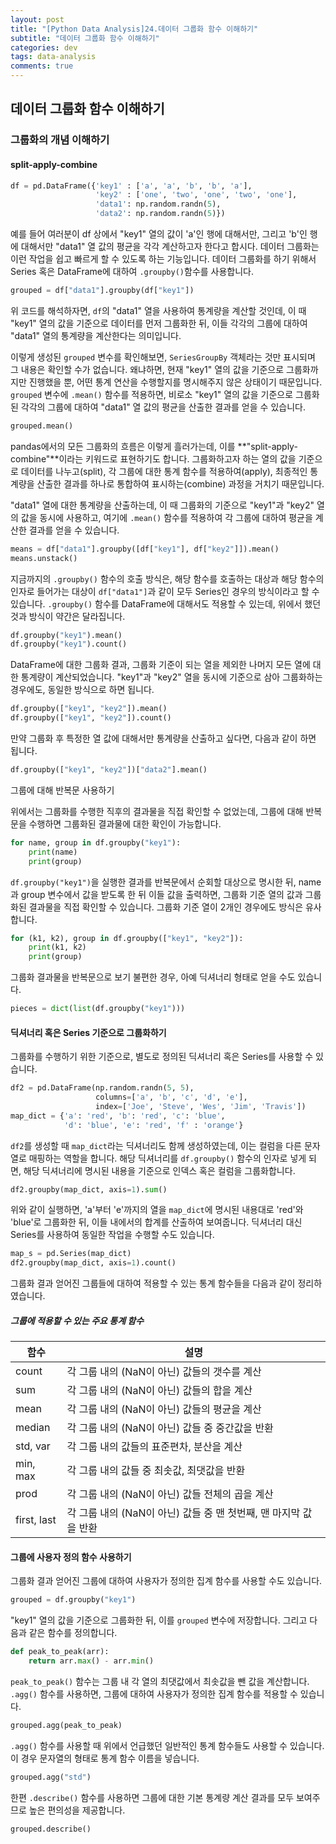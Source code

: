 ```yaml
---
layout: post
title: "[Python Data Analysis]24.데이터 그룹화 함수 이해하기"
subtitle: "데이터 그룹화 함수 이해하기"
categories: dev
tags: data-analysis
comments: true
---
```


## 데이터 그룹화 함수 이해하기

### 그룹화의 개념 이해하기

#### split-apply-combine
```python
df = pd.DataFrame({'key1' : ['a', 'a', 'b', 'b', 'a'],
                   'key2' : ['one', 'two', 'one', 'two', 'one'],
                   'data1': np.random.randn(5),
                   'data2': np.random.randn(5)})
```
예를 들어 여러분이 df 상에서 "key1" 열의 값이 'a'인 행에 대해서만, 그리고 'b'인 행에 대해서만 "data1" 열 값의 평균을 각각 계산하고자 한다고 합시다. 데이터 그룹화는 이런 작업을 쉽고 빠르게 할 수 있도록 하는 기능입니다. 데이터 그룹화를 하기 위해서 Series 혹은 DataFrame에 대하여 `.groupby()`함수를 사용합니다.

```python
grouped = df["data1"].groupby(df["key1"])
```
위 코드를 해석하자면, `df`의 "data1" 열을 사용하여 통계량을 계산할 것인데, 이 때 "key1" 열의 값을 기준으로 데이터를 먼저 그룹화한 뒤, 이들 각각의 그룹에 대하여 "data1" 열의 통계량을 계산한다는 의미입니다.


이렇게 생성된 `grouped` 변수를 확인해보면, `SeriesGroupBy` 객체라는 것만 표시되며 그 내용은 확인할 수가 없습니다. 왜냐하면, 현재 "key1" 열의 값을 기준으로 그룹화까지만 진행했을 뿐, 어떤 통계 연산을 수행할지를 명시해주지 않은 상태이기 때문입니다. `grouped` 변수에 `.mean()` 함수를 적용하면, 비로소 "key1" 열의 값을 기준으로 그룹화된 각각의 그룹에 대하여 "data1" 열 값의 평균을 산출한 결과를 얻을 수 있습니다.

```python
grouped.mean()
```
pandas에서의 모든 그룹화의 흐름은 이렇게 흘러가는데, 이를 **"split-apply-combine"**이라는 키워드로 표현하기도 합니다. 그룹화하고자 하는 열의 값을 기준으로 데이터를 나누고(split), 각 그룹에 대한 통계 함수를 적용하여(apply), 최종적인 통계량을 산출한 결과를 하나로 통합하여 표시하는(combine) 과정을 거치기 때문입니다.


"data1" 열에 대한 통계량을 산출하는데, 이 때 그룹화의 기준으로 "key1"과 "key2" 열의 값을 동시에 사용하고, 여기에 `.mean()` 함수를 적용하여 각 그룹에 대하여 평균을 계산한 결과를 얻을 수 있습니다.

```python
means = df["data1"].groupby([df["key1"], df["key2"]]).mean()
means.unstack()
```
지금까지의 `.groupby()` 함수의 호출 방식은, 해당 함수를 호출하는 대상과 해당 함수의 인자로 들어가는 대상이 `df["data1"]`과 같이 모두 Series인 경우의 방식이라고 할 수 있습니다. `.groupby()` 함수를 DataFrame에 대해서도 적용할 수 있는데, 위에서 했던 것과 방식이 약간은 달라집니다.

```python
df.groupby("key1").mean()
df.groupby("key1").count()
```

DataFrame에 대한 그룹화 결과, 그룹화 기준이 되는 열을 제외한 나머지 모든 열에 대한 통계량이 계산되었습니다. "key1"과 "key2" 열을 동시에 기준으로 삼아 그룹화하는 경우에도, 동일한 방식으로 하면 됩니다.

```python
df.groupby(["key1", "key2"]).mean()
df.groupby(["key1", "key2"]).count()
```

만약 그룹화 후 특정한 열 값에 대해서만 통계량을 산출하고 싶다면, 다음과 같이 하면 됩니다.

```python
df.groupby(["key1", "key2"])["data2"].mean()
```

그룹에 대해 반복문 사용하기

위에서는 그룹화를 수행한 직후의 결과물을 직접 확인할 수 없었는데, 그룹에 대해 반복문을 수행하면 그룹화된 결과물에 대한 확인이 가능합니다.

```python
for name, group in df.groupby("key1"):
    print(name)
    print(group)
```

`df.groupby("key1")`을 실행한 결과를 반복문에서 순회할 대상으로 명시한 뒤, name과 group 변수에서 값을 받도록 한 뒤 이들 값을 출력하면, 그룹화 기준 열의 값과 그룹화된 결과물을 직접 확인할 수 있습니다. 그룹화 기준 열이 2개인 경우에도 방식은 유사합니다.

```python
for (k1, k2), group in df.groupby(["key1", "key2"]):
    print(k1, k2)
    print(group)
```

그룹화 결과물을 반복문으로 보기 불편한 경우, 아예 딕셔너리 형태로 얻을 수도 있습니다.

```python
pieces = dict(list(df.groupby("key1")))
```

#### 딕셔너리 혹은 Series 기준으로 그룹화하기

그룹화를 수행하기 위한 기준으로, 별도로 정의된 딕셔너리 혹은 Series를 사용할 수 있습니다.

```python
df2 = pd.DataFrame(np.random.randn(5, 5), 
                   columns=['a', 'b', 'c', 'd', 'e'],
                   index=['Joe', 'Steve', 'Wes', 'Jim', 'Travis'])
map_dict = {'a': 'red', 'b': 'red', 'c': 'blue', 
            'd': 'blue', 'e': 'red', 'f' : 'orange'}
```

`df2`를 생성할 때 `map_dict`라는 딕셔너리도 함께 생성하였는데, 이는 컬럼을 다른 문자열로 매핑하는 역할을 합니다. 해당 딕셔너리를 `df.groupby()` 함수의 인자로 넣게 되면, 해당 딕셔너리에 명시된 내용을 기준으로 인덱스 혹은 컬럼을 그룹화합니다.

```python
df2.groupby(map_dict, axis=1).sum()
```

위와 같이 실행하면, 'a'부터 'e'까지의 열을 `map_dict`에 명시된 내용대로 'red'와 'blue'로 그룹화한 뒤, 이들 내에서의 합계를 산출하여 보여줍니다. 딕셔너리 대신 Series를 사용하여 동일한 작업을 수행할 수도 있습니다.

```python
map_s = pd.Series(map_dict)
df2.groupby(map_dict, axis=1).count()
```

그룹화 결과 얻어진 그룹들에 대하여 적용할 수 있는 통계 함수들을 다음과 같이 정리하였습니다.


##### 그룹에 적용할 수 있는 주요 통계 함수

| 함수        | 설명                                                         |
| ----------- | ------------------------------------------------------------ |
| count       | 각 그룹 내의 (NaN이 아닌) 값들의 갯수를 계산                 |
| sum         | 각 그룹 내의 (NaN이 아닌) 값들의 합을 계산                   |
| mean        | 각 그룹 내의 (NaN이 아닌) 값들의 평균을 계산                 |
| median      | 각 그룹 내의 (NaN이 아닌) 값들 중 중간값을 반환              |
| std, var    | 각 그룹 내의 값들의 표준편차, 분산을 계산                    |
| min, max    | 각 그룹 내의 값들 중 최솟값, 최댓값을 반환                   |
| prod        | 각 그룹 내의 (NaN이 아닌) 값들 전체의 곱을 계산              |
| first, last | 각 그룹 내의 (NaN이 아닌) 값들 중 맨 첫번째, 맨 마지막 값을 반환 |

#### 그룹에 사용자 정의 함수 사용하기

그룹화 결과 얻어진 그룹에 대하여 사용자가 정의한 집계 함수를 사용할 수도 있습니다.

```python
grouped = df.groupby("key1")
```

"key1" 열의 값을 기준으로 그룹화한 뒤, 이를 `grouped` 변수에 저장합니다. 그리고 다음과 같은 함수를 정의합니다.

```python
def peak_to_peak(arr):
    return arr.max() - arr.min()
```

`peak_to_peak()` 함수는 그룹 내 각 열의 최댓값에서 최솟값을 뺀 값을 계산합니다. `.agg()` 함수를 사용하면, 그룹에 대하여 사용자가 정의한 집계 함수를 적용할 수 있습니다.

```python
grouped.agg(peak_to_peak)
```

`.agg()` 함수를 사용할 때 위에서 언급했던 일반적인 통계 함수들도 사용할 수 있습니다. 이 경우 문자열의 형태로 통계 함수 이름을 넣습니다.

```python
grouped.agg("std")
```

한편 `.describe()` 함수를 사용하면 그룹에 대한 기본 통계량 계산 결과를 모두 보여주므로 높은 편의성을 제공합니다.

```python
grouped.describe()
```
